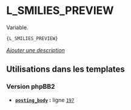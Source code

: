 # L_SMILIES_PREVIEW


Variable.

```html
{L_SMILIES_PREVIEW}
```

[*Ajouter une description*](https://fa-tvars.appspot.com/var/L_SMILIES_PREVIEW)

## Utilisations dans les templates

### Version phpBB2
* __[`posting_body`](../tpl/var/subsilver/posting_body.md#readme) :__ ligne [`197`](../tpl/src/subsilver/posting_body.tpl#L197)